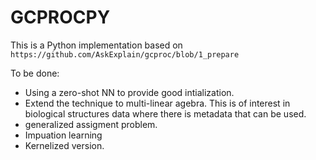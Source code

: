 
# GCPROCPY

This is a Python implementation based on `https://github.com/AskExplain/gcproc/blob/1_prepare`


To be done:
* Using a zero-shot NN to provide good intialization.
* Extend the technique to multi-linear agebra. This is of interest in biological structures data where there is metadata that can be used.
* generalized assigment problem.
* Impuation learning
* Kernelized version.


